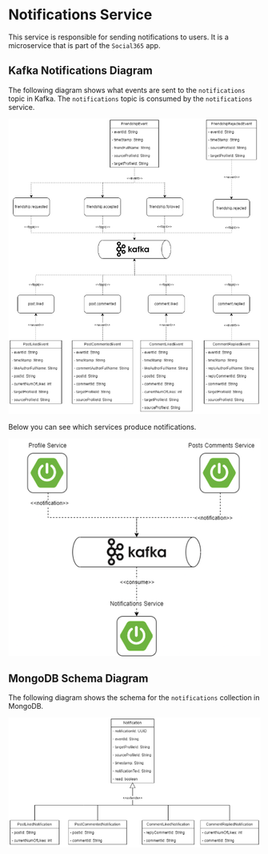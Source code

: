 # Notifications Service

This service is responsible for sending notifications to users. It is a microservice that is part of the `Social365` app.

## Kafka Notifications Diagram

The following diagram shows what events are sent to the `notifications` topic in Kafka. The `notifications` topic is consumed by the `notifications` service.

![Kafka Notifications Diagram](diagrams/notifications-kafka.drawio.png)

Below you can see which services produce notifications.

![Kafka Producers Diagram](diagrams/kafka-notifications.drawio.png)

## MongoDB Schema Diagram

The following diagram shows the schema for the `notifications` collection in MongoDB.

![MongoDB Schema Diagram](diagrams/notifications-mongodb.drawio.png)
